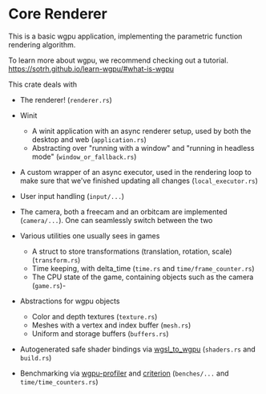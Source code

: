 # Core Renderer

This is a basic wgpu application, implementing the parametric function rendering algorithm.

To learn more about wgpu, we recommend checking out a tutorial. https://sotrh.github.io/learn-wgpu/#what-is-wgpu

This crate deals with

- The renderer! (`renderer.rs`)
- Winit
  - A winit application with an async renderer setup, used by both the desktop and web (`application.rs`)
  - Abstracting over "running with a window" and "running in headless mode" (`window_or_fallback.rs`)

- A custom wrapper of an async executor, used in the rendering loop to make sure that we've finished updating all changes (`local_executor.rs`)
- User input handling (`input/...`)
- The camera, both a freecam and an orbitcam are implemented (`camera/...`). One can seamlessly switch between the two
- Various utilities one usually sees in games
  - A struct to store transformations (translation, rotation, scale) (`transform.rs`)
  - Time keeping, with delta_time (`time.rs` and `time/frame_counter.rs`)
  - The CPU state of the game, containing objects such as the camera (`game.rs`)- 
- Abstractions for wgpu objects
  - Color and depth textures (`texture.rs`)
  - Meshes with a vertex and index buffer (`mesh.rs`)
  - Uniform and storage buffers (`buffers.rs`)
- Autogenerated safe shader bindings via [wgsl_to_wgpu](https://github.com/ScanMountGoat/wgsl_to_wgpu) (`shaders.rs` and `build.rs`)
- Benchmarking via [wgpu-profiler](https://github.com/Wumpf/wgpu-profiler) and [criterion](https://crates.io/crates/criterion2) (`benches/...` and `time/time_counters.rs`)

